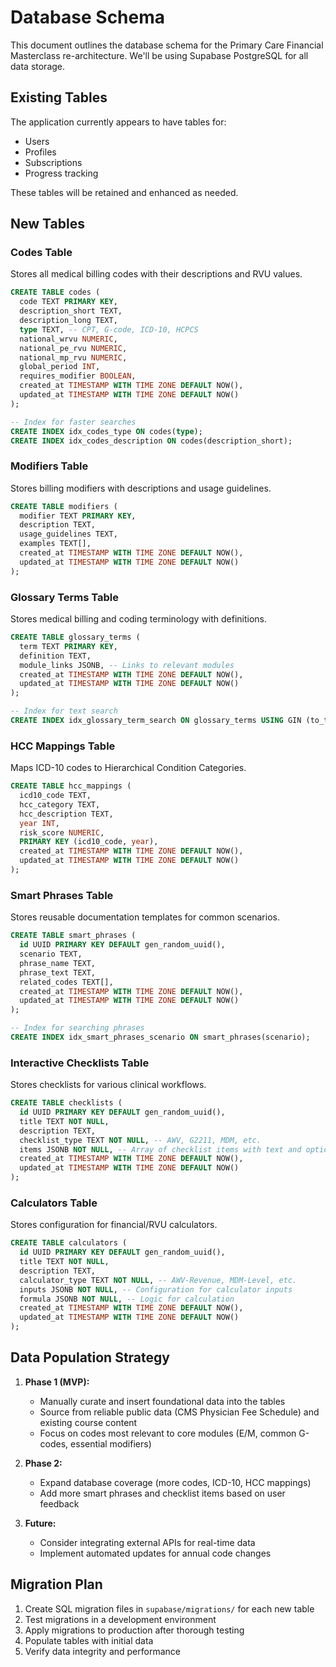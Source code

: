 # Database Schema

This document outlines the database schema for the Primary Care Financial Masterclass re-architecture. We'll be using Supabase PostgreSQL for all data storage.

## Existing Tables

The application currently appears to have tables for:
- Users
- Profiles
- Subscriptions
- Progress tracking

These tables will be retained and enhanced as needed.

## New Tables

### Codes Table

Stores all medical billing codes with their descriptions and RVU values.

```sql
CREATE TABLE codes (
  code TEXT PRIMARY KEY,
  description_short TEXT,
  description_long TEXT,
  type TEXT, -- CPT, G-code, ICD-10, HCPCS
  national_wrvu NUMERIC,
  national_pe_rvu NUMERIC,
  national_mp_rvu NUMERIC,
  global_period INT,
  requires_modifier BOOLEAN,
  created_at TIMESTAMP WITH TIME ZONE DEFAULT NOW(),
  updated_at TIMESTAMP WITH TIME ZONE DEFAULT NOW()
);

-- Index for faster searches
CREATE INDEX idx_codes_type ON codes(type);
CREATE INDEX idx_codes_description ON codes(description_short);
```

### Modifiers Table

Stores billing modifiers with descriptions and usage guidelines.

```sql
CREATE TABLE modifiers (
  modifier TEXT PRIMARY KEY,
  description TEXT,
  usage_guidelines TEXT,
  examples TEXT[],
  created_at TIMESTAMP WITH TIME ZONE DEFAULT NOW(),
  updated_at TIMESTAMP WITH TIME ZONE DEFAULT NOW()
);
```

### Glossary Terms Table

Stores medical billing and coding terminology with definitions.

```sql
CREATE TABLE glossary_terms (
  term TEXT PRIMARY KEY,
  definition TEXT,
  module_links JSONB, -- Links to relevant modules
  created_at TIMESTAMP WITH TIME ZONE DEFAULT NOW(),
  updated_at TIMESTAMP WITH TIME ZONE DEFAULT NOW()
);

-- Index for text search
CREATE INDEX idx_glossary_term_search ON glossary_terms USING GIN (to_tsvector('english', term || ' ' || definition));
```

### HCC Mappings Table

Maps ICD-10 codes to Hierarchical Condition Categories.

```sql
CREATE TABLE hcc_mappings (
  icd10_code TEXT,
  hcc_category TEXT,
  hcc_description TEXT,
  year INT,
  risk_score NUMERIC,
  PRIMARY KEY (icd10_code, year),
  created_at TIMESTAMP WITH TIME ZONE DEFAULT NOW(),
  updated_at TIMESTAMP WITH TIME ZONE DEFAULT NOW()
);
```

### Smart Phrases Table

Stores reusable documentation templates for common scenarios.

```sql
CREATE TABLE smart_phrases (
  id UUID PRIMARY KEY DEFAULT gen_random_uuid(),
  scenario TEXT,
  phrase_name TEXT,
  phrase_text TEXT,
  related_codes TEXT[],
  created_at TIMESTAMP WITH TIME ZONE DEFAULT NOW(),
  updated_at TIMESTAMP WITH TIME ZONE DEFAULT NOW()
);

-- Index for searching phrases
CREATE INDEX idx_smart_phrases_scenario ON smart_phrases(scenario);
```

### Interactive Checklists Table

Stores checklists for various clinical workflows.

```sql
CREATE TABLE checklists (
  id UUID PRIMARY KEY DEFAULT gen_random_uuid(),
  title TEXT NOT NULL,
  description TEXT,
  checklist_type TEXT NOT NULL, -- AWV, G2211, MDM, etc.
  items JSONB NOT NULL, -- Array of checklist items with text and optional details
  created_at TIMESTAMP WITH TIME ZONE DEFAULT NOW(),
  updated_at TIMESTAMP WITH TIME ZONE DEFAULT NOW()
);
```

### Calculators Table

Stores configuration for financial/RVU calculators.

```sql
CREATE TABLE calculators (
  id UUID PRIMARY KEY DEFAULT gen_random_uuid(),
  title TEXT NOT NULL,
  description TEXT,
  calculator_type TEXT NOT NULL, -- AWV-Revenue, MDM-Level, etc.
  inputs JSONB NOT NULL, -- Configuration for calculator inputs
  formula JSONB NOT NULL, -- Logic for calculation
  created_at TIMESTAMP WITH TIME ZONE DEFAULT NOW(),
  updated_at TIMESTAMP WITH TIME ZONE DEFAULT NOW()
);
```

## Data Population Strategy

1. **Phase 1 (MVP):** 
   - Manually curate and insert foundational data into the tables
   - Source from reliable public data (CMS Physician Fee Schedule) and existing course content
   - Focus on codes most relevant to core modules (E/M, common G-codes, essential modifiers)

2. **Phase 2:**
   - Expand database coverage (more codes, ICD-10, HCC mappings)
   - Add more smart phrases and checklist items based on user feedback

3. **Future:**
   - Consider integrating external APIs for real-time data
   - Implement automated updates for annual code changes

## Migration Plan

1. Create SQL migration files in `supabase/migrations/` for each new table
2. Test migrations in a development environment
3. Apply migrations to production after thorough testing
4. Populate tables with initial data
5. Verify data integrity and performance
